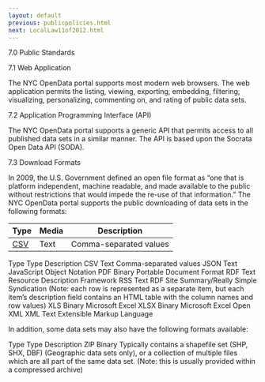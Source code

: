 ```yaml
---
layout: default
previous: publicpolicies.html
next: LocalLaw11of2012.html
---
```


7.0	Public Standards

7.1	Web Application

The NYC OpenData portal supports most modern web browsers. The web application permits the listing, viewing, exporting, embedding, filtering, visualizing, personalizing, commenting on, and rating of public data sets.

7.2	Application Programming Interface (API)

The NYC OpenData portal supports a generic API that permits access to all published data sets in a similar manner. The API is based upon the Socrata Open Data API (SODA).

7.3	Download Formats

In 2009, the U.S. Government defined an open file format as “one that is platform independent, machine readable, and made available to the public without restrictions that would impede the re-use of that information.” 
The NYC OpenData portal supports the public downloading of data sets in the following formats:

<table>
	<thead>
    	<tr>
    		<th>Type</th><th>Media</th><th>Description</th>
        </tr>
    </thead>
    <tbody>
    	<tr>
        	<td><a href="http://en.wikipedia.org/wiki/Comma-separated_values">CSV</a></td><td>Text</td><td>Comma-separated values</td>
        </tr>
    </tbody>
</table>

Type	Type	Description
CSV	Text	Comma-separated values
JSON	Text	JavaScript Object Notation
PDF	Binary	Portable Document Format
RDF	Text	Resource Description Framework
RSS	Text	RDF Site Summary/Really Simple Syndication
(Note: each row is represented as a separate item, but each item’s description field contains an HTML table with the column names and row values)
XLS	Binary	Microsoft Excel
XLSX	Binary	Microsoft Excel Open XML
XML	Text	Extensible Markup Language

In addition, some data sets may also have the following formats available:

Type	Type	Description
ZIP	Binary	Typically contains a shapefile set (SHP, SHX, DBF) (Geographic data sets only), or a collection of multiple files which are all part of the same data set.
(Note: this is usually provided within a compressed archive)
